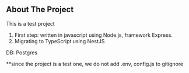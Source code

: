 ## About The Project

This is a test project

1. First step: written in javascript using Node.js, framework Express.
2. Migrating to TypeScript using NestJS

DB: Postgres


**since the project is a test one, we do not add .env, config.js to gitignore
